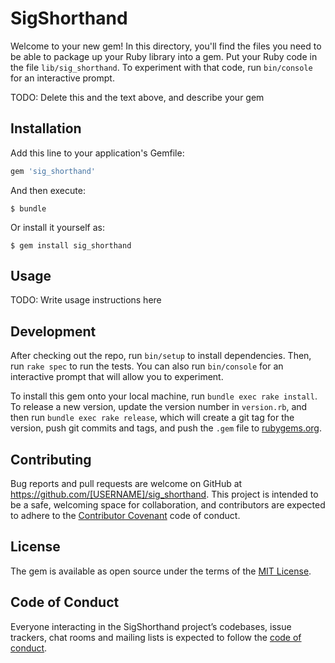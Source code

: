 # SigShorthand

Welcome to your new gem! In this directory, you'll find the files you need to be able to package up your Ruby library into a gem. Put your Ruby code in the file `lib/sig_shorthand`. To experiment with that code, run `bin/console` for an interactive prompt.

TODO: Delete this and the text above, and describe your gem

## Installation

Add this line to your application's Gemfile:

```ruby
gem 'sig_shorthand'
```

And then execute:

    $ bundle

Or install it yourself as:

    $ gem install sig_shorthand

## Usage

TODO: Write usage instructions here

## Development

After checking out the repo, run `bin/setup` to install dependencies. Then, run `rake spec` to run the tests. You can also run `bin/console` for an interactive prompt that will allow you to experiment.

To install this gem onto your local machine, run `bundle exec rake install`. To release a new version, update the version number in `version.rb`, and then run `bundle exec rake release`, which will create a git tag for the version, push git commits and tags, and push the `.gem` file to [rubygems.org](https://rubygems.org).

## Contributing

Bug reports and pull requests are welcome on GitHub at https://github.com/[USERNAME]/sig_shorthand. This project is intended to be a safe, welcoming space for collaboration, and contributors are expected to adhere to the [Contributor Covenant](http://contributor-covenant.org) code of conduct.

## License

The gem is available as open source under the terms of the [MIT License](https://opensource.org/licenses/MIT).

## Code of Conduct

Everyone interacting in the SigShorthand project’s codebases, issue trackers, chat rooms and mailing lists is expected to follow the [code of conduct](https://github.com/[USERNAME]/sig_shorthand/blob/master/CODE_OF_CONDUCT.md).
